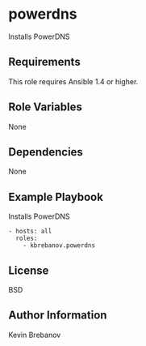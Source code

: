 powerdns
========

Installs PowerDNS

Requirements
------------

This role requires Ansible 1.4 or higher.

Role Variables
--------------

None

Dependencies
------------

None

Example Playbook
----------------

Installs PowerDNS
```
- hosts: all
  roles:
    - kbrebanov.powerdns
```

License
-------

BSD

Author Information
------------------

Kevin Brebanov
